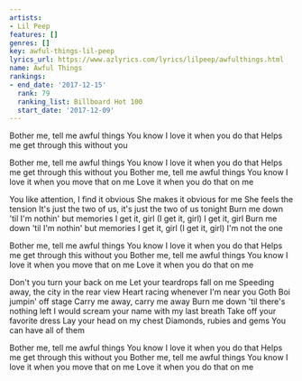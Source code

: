 ```yaml
---
artists:
- Lil Peep
features: []
genres: []
key: awful-things-lil-peep
lyrics_url: https://www.azlyrics.com/lyrics/lilpeep/awfulthings.html
name: Awful Things
rankings:
- end_date: '2017-12-15'
  rank: 79
  ranking_list: Billboard Hot 100
  start_date: '2017-12-09'
---
```



Bother me, tell me awful things
You know I love it when you do that
Helps me get through this without you

Bother me, tell me awful things
You know I love it when you do that
Helps me get through this without you
Bother me, tell me awful things
You know I love it when you move that on me
Love it when you do that on me

You like attention, I find it obvious
She makes it obvious for me
She feels the tension
It's just the two of us, it's just the two of us tonight
Burn me down 'til I'm nothin' but memories
I get it, girl (I get it, girl)
I get it, girl
Burn me down 'til I'm nothin' but memories
I get it, girl (I get it, girl)
I'm not the one

Bother me, tell me awful things
You know I love it when you do that
Helps me get through this without you
Bother me, tell me awful things
You know I love it when you move that on me
Love it when you do that on me


Don't you turn your back on me
Let your teardrops fall on me
Speeding away, the city in the rear view
Heart racing whenever I'm near you
Goth Boi jumpin' off stage
Carry me away, carry me away
Burn me down 'til there's nothing left
I would scream your name with my last breath
Take off your favorite dress
Lay your head on my chest
Diamonds, rubies and gems
You can have all of them


Bother me, tell me awful things
You know I love it when you do that
Helps me get through this without you
Bother me, tell me awful things
You know I love it when you move that on me
Love it when you do that on me



